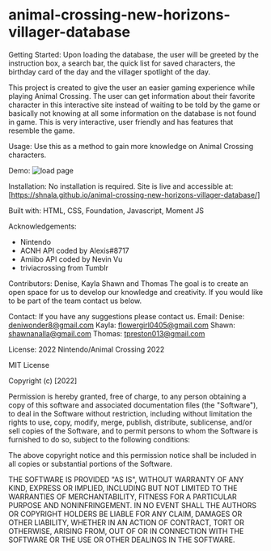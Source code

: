 # animal-crossing-new-horizons-villager-database
Getting Started:
Upon loading the database, the user will be greeted by the instruction box, a search bar, the quick list for saved characters, the birthday card of the day and the villager spotlight of the day.

This project is created to give the user an easier gaming experience while playing Animal Crossing. The user can get information about their favorite character in this interactive site instead of waiting to be told by the game or basically not knowing at all some information on the database is not found in game. This is very interactive, user friendly and has features that resemble the game.

Usage:
Use this as a method to gain more knowledge on Animal Crossing characters.

Demo:
![load page](/assets/images/ACNHVD1.gif)

Installation:
No installation is required. Site is live and accessible at:
[https://shnala.github.io/animal-crossing-new-horizons-villager-database/]


Built with:
HTML, CSS, Foundation, Javascript, Moment JS

Acknowledgements:
- Nintendo
- ACNH API coded by Alexis#8717
- Amiibo API coded by Nevin Vu
- triviacrossing from Tumblr

Contributors:
Denise, Kayla Shawn and Thomas
The goal is to create an open space for us to develop our knowledge and creativity. 
If you would like to be part of the team contact us below.

Contact:
If you have any suggestions please contact us. 
Email:
Denise: deniwonder8@gmail.com
Kayla: flowergirl0405@gmail.com
Shawn: shawnanalla@gmail.com
Thomas: tpreston013@gmail.com

License:
2022 Nintendo/Animal Crossing 2022

MIT License

Copyright (c) [2022]

Permission is hereby granted, free of charge, to any person obtaining a copy
of this software and associated documentation files (the "Software"), to deal
in the Software without restriction, including without limitation the rights
to use, copy, modify, merge, publish, distribute, sublicense, and/or sell
copies of the Software, and to permit persons to whom the Software is
furnished to do so, subject to the following conditions:

The above copyright notice and this permission notice shall be included in all
copies or substantial portions of the Software.

THE SOFTWARE IS PROVIDED "AS IS", WITHOUT WARRANTY OF ANY KIND, EXPRESS OR
IMPLIED, INCLUDING BUT NOT LIMITED TO THE WARRANTIES OF MERCHANTABILITY,
FITNESS FOR A PARTICULAR PURPOSE AND NONINFRINGEMENT. IN NO EVENT SHALL THE
AUTHORS OR COPYRIGHT HOLDERS BE LIABLE FOR ANY CLAIM, DAMAGES OR OTHER
LIABILITY, WHETHER IN AN ACTION OF CONTRACT, TORT OR OTHERWISE, ARISING FROM,
OUT OF OR IN CONNECTION WITH THE SOFTWARE OR THE USE OR OTHER DEALINGS IN THE
SOFTWARE.

